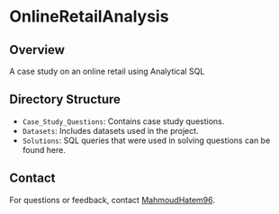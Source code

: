 # OnlineRetailAnalysis

## Overview
A case study on an online retail using Analytical SQL

## Directory Structure
- `Case_Study_Questions`: Contains case study questions.
- `Datasets`: Includes datasets used in the project.
- `Solutions`: SQL queries that were used in solving questions can be found here.

## Contact
For questions or feedback, contact [MahmoudHatem96](link-to-profile).

